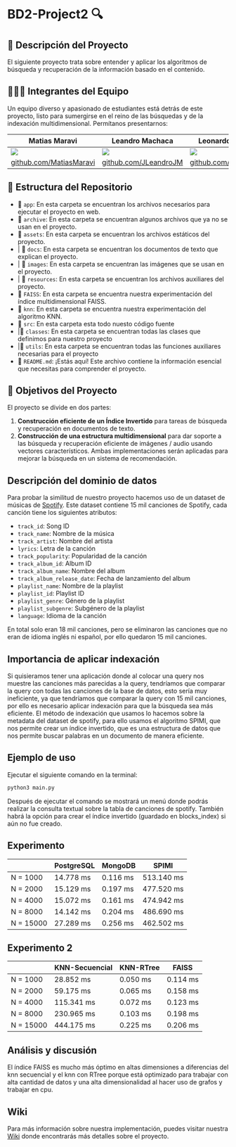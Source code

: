 # BD2-Project2 🔍
## 📝 Descripción del Proyecto
El siguiente proyecto trata sobre entender y aplicar los algoritmos de
búsqueda y recuperación de la información basado en el contenido. 
## 🧑‍🤝‍🧑 Integrantes del Equipo

Un equipo diverso y apasionado de estudiantes está detrás de este proyecto, listo para sumergirse en el reino de las búsquedas y de la indexación multidimensional. Permítanos presentarnos:

|    Matias Maravi    |    Leandro Machaca    |    Leonardo Isidro    |    Alejandro Calizaya    | Jerimy Sandoval |
| ----------- | ----------- | ----------- | ----------- | ----------- |
| ![](https://avatars.githubusercontent.com/u/91230547?v=4) | ![](https://avatars.githubusercontent.com/u/102132128?s=400&v=4) | ![](https://avatars.githubusercontent.com/u/90939274?v=4) | ![](https://avatars.githubusercontent.com/u/91271621?v=4) | ![](https://avatars.githubusercontent.com/u/91238497?v=4) |
| [github.com/MatiasMaravi](https://github.com/MatiasMaravi) | [github.com/JLeandroJM](https://github.com/JLeandroJM) | [github.com/LeoIsidro](https://github.com/LeoIsidro) | [github.com/AlejandroCalizaya](https://github.com/AlejandroCalizaya)| [github.com/Jerimy2021](https://github.com/Jerimy2021) |


## 📂 Estructura del Repositorio
- 📁 `app`: En esta carpeta se encuentran los archivos necesarios para ejecutar el proyecto en web.
- 📁 `archive`: En esta carpeta se encuentran algunos archivos que ya no se usan en el proyecto.
- 📁 `assets`: En esta carpeta se encuentran los archivos estáticos del proyecto.
- | 📁 `docs`: En esta carpeta se encuentran los documentos de texto que explican el proyecto.
- | 📁 `images`: En esta carpeta se encuentran las imágenes que se usan en el proyecto.
- | 📁 `resources`: En esta carpeta se encuentran los archivos auxiliares del proyecto.
- 📁 `FAISS`: En esta carpeta se encuentra nuestra experimentación del índice multidimensional FAISS.
- 📁 `knn`: En esta carpeta se encuentra nuestra experimentación del algoritmo KNN.
- 📁 `src`: En esta carpeta esta todo nuesto código fuente
- |📁 `classes`: En esta carpeta se encuentran todas las clases que definimos para nuestro proyecto
- |📁 `utils`: En esta carpeta se encuentran todas las funciones auxiliares necesarias para el proyecto
- 📄 `README.md`: ¡Estás aquí! Este archivo contiene la información esencial que necesitas para comprender el proyecto.

## 🚀 Objetivos del Proyecto
El proyecto se divide en dos
partes: 
1. **Construcción eficiente de un Índice  Invertido** para tareas de búsqueda y recuperación en
documentos de texto.
2. **Construcción de una estructura multidimensional** para dar soporte a las
búsqueda y recuperación eficiente de imágenes / audio usando vectores característicos. 
Ambas implementaciones serán aplicadas para mejorar la búsqueda en un sistema de recomendación.
## Descripción del dominio de datos
Para probar la similitud de nuestro proyecto hacemos uso de un dataset de músicas de 
[Spotify](https://www.kaggle.com/datasets/imuhammad/audio-features-and-lyrics-of-spotify-songs). Este dataset contiene 15 mil canciones de Spotify, cada canción tiene los siguientes atributos:
- `track_id`: Song ID
- `track_name`: Nombre de la música
- `track_artist`: Nombre del artista
- `lyrics`: Letra de la canción
- `track_popularity`: Popularidad de la canción
- `track_album_id`: Album ID
- `track_album_name`: Nombre del album
- `track_album_release_date`: Fecha de lanzamiento del album
- `playlist_name`: Nombre de la playlist
- `playlist_id`: Playlist ID
- `playlist_genre`: Género de la playlist
- `playlist_subgenre`: Subgénero de la playlist
- `language`: Idioma de la canción

En total solo eran 18 mil canciones, pero se eliminaron las canciones que no eran de idioma inglés ni español, por ello quedaron 15 mil canciones.

## Importancia de aplicar indexación
Si quisieramos tener una aplicación donde al colocar una query nos muestre las canciones más parecidas a la query, tendríamos que comparar la query con todas las canciones de la base de datos, esto sería muy ineficiente, ya que tendríamos que comparar la query con 15 mil canciones, por ello es necesario aplicar indexación para que la búsqueda sea más eficiente.
El método de indexación que usamos lo hacemos sobre la metadata del dataset de spotify, para ello usamos el algoritmo SPIMI, que nos permite crear un índice invertido, que es una estructura de datos que nos permite buscar palabras en un documento de manera eficiente.

## Ejemplo de uso
Ejecutar el siguiente comando en la terminal:
```bash
python3 main.py
```
Después de ejecutar el comando se mostrará un menú donde podrás realizar la consulta textual sobre la tabla de canciones de spotify.
También habrá la opción para crear el índice invertido (guardado en blocks_index) si aún no fue creado.

## Experimento
|               | PostgreSQL     | MongoDB    | SPIMI      |
| ------------- | -------------- | ---------- | ---------- |
| N = 1000      | 14.778 ms      | 0.116 ms   | 513.140 ms |
| N = 2000      | 15.129 ms      | 0.197 ms   | 477.520 ms |
| N = 4000      | 15.072 ms      | 0.161 ms   | 474.942 ms |
| N = 8000      | 14.142 ms      | 0.204 ms   | 486.690 ms |
| N = 15000     | 27.289 ms      | 0.256 ms   | 462.502 ms |


## Experimento 2
|               | KNN-Secuencial | KNN-RTree  | FAISS      | 
| ------------- | -------------- | ---------- | ---------- |
| N = 1000      | 28.852 ms      | 0.050 ms   | 0.114 ms   | 
| N = 2000      | 59.175 ms      | 0.065 ms   | 0.158 ms   | 
| N = 4000      | 115.341 ms     | 0.072 ms   | 0.123 ms   | 
| N = 8000      | 230.965 ms     | 0.103 ms   | 0.198 ms   | 
| N = 15000     | 444.175 ms     | 0.225 ms   | 0.206 ms   | 

## Análisis y discusión
El índice FAISS es mucho más óptimo en altas dimensiones a diferencias del knn secuencial y el knn con RTree porque está optimizado para trabajar con alta cantidad de datos y una alta dimensionalidad al hacer uso de grafos y trabajar en cpu.

## Wiki
Para más información sobre nuestra implementación, puedes visitar nuestra [Wiki](https://github.com/MatiasMaravi/BD2-Project2/wiki) donde encontrarás más detalles sobre el proyecto.